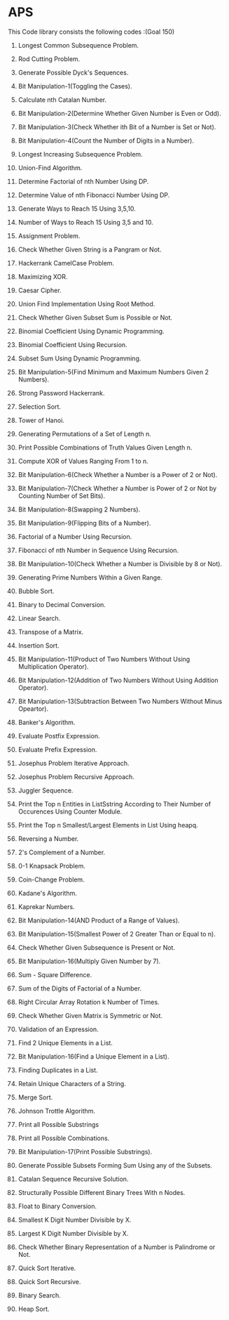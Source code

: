 # APS
This Code library consists the following codes :(Goal 150)

1. Longest Common Subsequence Problem.
2. Rod Cutting Problem.
3. Generate Possible Dyck's Sequences.
4. Bit Manipulation-1(Toggling the Cases).
5. Calculate nth Catalan Number.
6. Bit Manipulation-2(Determine Whether Given Number is Even or Odd).
7. Bit Manipulation-3(Check Whether ith Bit of a Number is Set or Not).
8. Bit Manipulation-4(Count the Number of Digits in a Number).
9. Longest Increasing Subsequence Problem.
10. Union-Find Algorithm.
11. Determine Factorial of nth Number Using DP.
12. Determine Value of nth Fibonacci Number Using DP.
13. Generate Ways to Reach 15 Using 3,5,10.
14. Number of Ways to Reach 15 Using 3,5 and 10.
15. Assignment Problem.
16. Check Whether Given String is a Pangram or Not.
17. Hackerrank CamelCase Problem.
18. Maximizing XOR. 
19. Caesar Cipher.
20. Union Find Implementation Using Root Method.
21. Check Whether Given Subset Sum is Possible or Not.
22. Binomial Coefficient Using Dynamic Programming.
23. Binomial Coefficient Using Recursion.
24. Subset Sum Using Dynamic Programming.
25. Bit Manipulation-5(Find Minimum and Maximum Numbers Given 2 Numbers).
26. Strong Password Hackerrank.
27. Selection Sort.
28. Tower of Hanoi.
29. Generating Permutations of a Set of Length n.
30. Print Possible Combinations of Truth Values Given Length n.
31. Compute XOR of Values Ranging From 1 to n.
32. Bit Manipulation-6(Check Whether a Number is a Power of 2 or Not).
33. Bit Manipulation-7(Check Whether a Number is Power of 2 or Not by Counting Number of Set Bits).
34. Bit Manipulation-8(Swapping 2 Numbers).
35. Bit Manipulation-9(Flipping Bits of a Number).
36. Factorial of a Number Using Recursion.
37. Fibonacci of nth Number in Sequence Using Recursion.
38. Bit Manipulation-10(Check Whether a Number is Divisible by 8 or Not).
39. Generating Prime Numbers Within a Given Range.
40. Bubble Sort.
41. Binary to Decimal Conversion.
42. Linear Search.
43. Transpose of a Matrix.
44. Insertion Sort.
45. Bit Manipulation-11(Product of Two Numbers Without Using Multiplication Operator).
46. Bit Manipulation-12(Addition of Two Numbers Without Using Addition Operator).
47. Bit Manipulation-13(Subtraction Between Two Numbers Without Minus Opeartor).
48. Banker's Algorithm.
49. Evaluate Postfix Expression.
50. Evaluate Prefix Expression.

51. Josephus Problem Iterative Approach.
52. Josephus Problem Recursive Approach.
53. Juggler Sequence.
54. Print the Top n Entities in ListSstring According to Their Number of Occurences Using Counter Module.
55. Print the Top n Smallest/Largest Elements in List Using heapq.
56. Reversing a Number.
57. 2's Complement of a Number.
58. 0-1 Knapsack Problem.
59. Coin-Change Problem.
60. Kadane's Algorithm.
61. Kaprekar Numbers.
62. Bit Manipulation-14(AND Product of a Range of Values).
63. Bit Manipulation-15(Smallest Power of 2 Greater Than or Equal to n).
64. Check Whether Given Subsequence is Present or Not.
65. Bit Manipulation-16(Multiply Given Number by 7).
66. Sum - Square Difference.
67. Sum of the Digits of Factorial of a Number.
68. Right Circular Array Rotation k Number of Times.
69. Check Whether Given Matrix is Symmetric or Not. 
70. Validation of an Expression.
71. Find 2 Unique Elements in a List.
72. Bit Manipulation-16(Find a Unique Element in a List).
73. Finding Duplicates in a List.
74. Retain Unique Characters of a String.
75. Merge Sort.
76. Johnson Trottle Algorithm.
77. Print all Possible Substrings
78. Print all Possible Combinations.
79. Bit Manipulation-17(Print Possible Substrings).
80. Generate Possible Subsets Forming Sum Using any of the Subsets.
81. Catalan Sequence Recursive Solution.
82. Structurally Possible Different Binary Trees With n Nodes.
83. Float to Binary Conversion.
84. Smallest K Digit Number Divisible by X.
85. Largest K Digit Number Divisible by X.
86. Check Whether Binary Representation of a Number is Palindrome or Not.
87. Quick Sort Iterative.
88. Quick Sort Recursive.
89. Binary Search.
90. Heap Sort.
